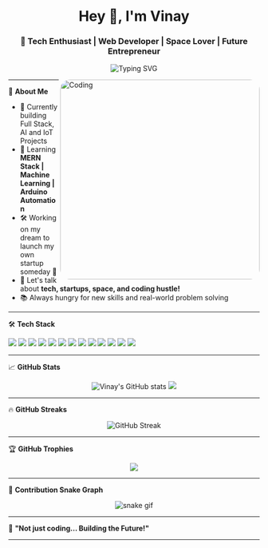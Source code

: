 <h1 align="center">Hey 👋, I'm Vinay</h1>
<h3 align="center">🚀 Tech Enthusiast | Web Developer | Space Lover | Future Entrepreneur</h3>

<p align="center">
  <img src="https://readme-typing-svg.herokuapp.com?font=Fira+Code&size=22&pause=1000&color=00F7FF&center=true&vCenter=true&width=500&lines=Dreamer+%7C+Doer+%7C+Developer;Building+Tech+and+Ideas+🚀;Learning+Everyday+💻" alt="Typing SVG" />
</p>

<img align="right" alt="Coding" width="400" style="border-radius: 20px" src="https://img.freepik.com/free-vector/online-games-addiction_23-2148518571.jpg?t=st=1745824702~exp=1745828302~hmac=570eb3830c538adc655645f72e04d2ef11021f2b7224241f7564ab121552f746&w=740">

---

🌟 **About Me**

- 🔭 Currently building Full Stack, AI and IoT Projects
- 🧠 Learning **MERN Stack | Machine Learning | Arduino Automation**
- 🛠️ Working on my dream to launch my own startup someday 🚀
- 💬 Let's talk about **tech, startups, space, and coding hustle!**
- 📚 Always hungry for new skills and real-world problem solving

---

🛠️ **Tech Stack**

<p align="left">
  <img src="https://img.shields.io/badge/C++-blue?style=flat&logo=c%2B%2B&logoColor=white"/>
  <img src="https://img.shields.io/badge/Python-3776AB?style=flat&logo=python&logoColor=white"/>
  <img src="https://img.shields.io/badge/JavaScript-yellow?style=flat&logo=javascript&logoColor=black"/>
  <img src="https://img.shields.io/badge/React-61DAFB?style=flat&logo=react&logoColor=black"/>
  <img src="https://img.shields.io/badge/Node.js-339933?style=flat&logo=nodedotjs&logoColor=white"/>
  <img src="https://img.shields.io/badge/Express.js-000000?style=flat&logo=express&logoColor=white"/>
  <img src="https://img.shields.io/badge/Firebase-FFCA28?style=flat&logo=firebase&logoColor=black"/>
  <img src="https://img.shields.io/badge/Arduino-00979D?style=flat&logo=arduino&logoColor=white"/>
  <img src="https://img.shields.io/badge/Flask-black?style=flat&logo=flask&logoColor=white"/>
  <img src="https://img.shields.io/badge/MongoDB-47A248?style=flat&logo=mongodb&logoColor=white"/>
  <img src="https://img.shields.io/badge/MySQL-4479A1?style=flat&logo=mysql&logoColor=white"/>
  <img src="https://img.shields.io/badge/Linux-FCC624?style=flat&logo=linux&logoColor=black"/>
  <img src="https://img.shields.io/badge/Tailwind_CSS-38B2AC?style=flat&logo=tailwind-css&logoColor=white"/>
</p>

---

📈 **GitHub Stats**

<p align="center">
  <img src="https://github-readme-stats.vercel.app/api?username=YOUR-USERNAME&show_icons=true&theme=tokyonight" alt="Vinay's GitHub stats" />
  <img src="https://github-readme-stats.vercel.app/api/top-langs/?username=YOUR-USERNAME&layout=compact&theme=tokyonight" />
</p>

---

🔥 **GitHub Streaks**

<p align="center">
  <img src="https://github-readme-streak-stats.herokuapp.com/?user=YOUR-USERNAME&theme=tokyonight" alt="GitHub Streak" />
</p>

---

🏆 **GitHub Trophies**

<p align="center">
  <img src="https://github-profile-trophy.vercel.app/?username=YOUR-USERNAME&theme=tokyonight&no-frame=true&margin-w=4" />
</p>

---

🐍 **Contribution Snake Graph**

<p align="center">
  <img src="https://github.com/YOUR-USERNAME/YOUR-USERNAME/raw/output/github-contribution-grid-snake.svg" alt="snake gif" />
</p>

---

🚀 **"Not just coding... Building the Future!"**

---
